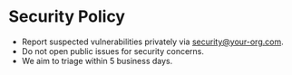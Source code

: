 # Security Policy
- Report suspected vulnerabilities privately via security@your-org.com.
- Do not open public issues for security concerns.
- We aim to triage within 5 business days.

